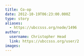 ```yaml
---
title: Co-op 
date: 2012-10-19T06:23:00.000Z
type: story
aliases:
  - https://ubccsss.org/node/1496
author:
  username: Christopher Head
  link: https://ubccsss.org/user/2
images:
---
```


